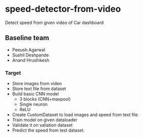 # speed-detector-from-video

Detect speed from given video of Car dashboard

## Baseline team

+ Peeush Agarwal
+ Sushil Deshpande
+ Anand Hrushikesh

### Target

+ Store images from video
+ Store text file from dataset
+ Build basic CNN model  
  + 3 blocks (CNN+maxpool)
  + Single neuron
  + ReLU
+ Create CustomDataset to load images and speed from text file
+ Train model on given dataloader
+ Validate it on valiation dataset
+ Predict the speed from test dataset.

